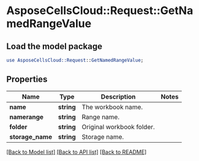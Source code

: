 # AsposeCellsCloud::Request::GetNamedRangeValue 

## Load the model package
```perl
use AsposeCellsCloud::Request::GetNamedRangeValue;
```

## Properties
Name | Type | Description | Notes
------------ | ------------- | ------------- | -------------
**name** | **string** | The workbook name. |
**namerange** | **string** | Range name. |
**folder** | **string** | Original workbook folder. |
**storage_name** | **string** | Storage name. |  

[[Back to Model list]](../README.md#documentation-for-requests) [[Back to API list]](../README.md#documentation-for-api-endpoints) [[Back to README]](../README.md)

